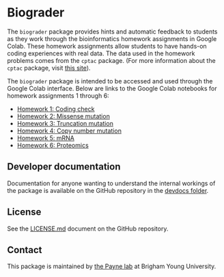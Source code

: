 # Biograder

The `biograder` package provides hints and automatic
feedback to students as they work through the bioinformatics
homework assignments in Google Colab.
These homework assignments allow students to have hands-on
coding experiences with real data.
The data used in the homework problems comes from the `cptac`
package.
(For more information about the `cptac` package, visit [this
site](https://paynelab.github.io/cptac/)).

The `biograder` package is intended to be accessed and used
through the Google Colab interface.
Below are links to the Google Colab notebooks for
homework assignments 1 through 6:

- [Homework 1: Coding check]()
- [Homework 2: Missense mutation]()
- [Homework 3: Truncation mutation]()
- [Homework 4: Copy number mutation]()
- [Homework 5: mRNA]()
- [Homework 6: Proteomics]()


## Developer documentation
Documentation for anyone wanting to understand the internal
workings of the package is available on the GitHub repository
in the [devdocs folder](https://github.com/PayneLab/biograder/tree/main/devdocs).


## License
See the [LICENSE.md](https://github.com/PayneLab/biograder/blob/main/LICENSE.md)
document on the GitHub repository.


## Contact
This package is maintained by [the Payne lab](https://payne.byu.edu/)
at Brigham Young University.